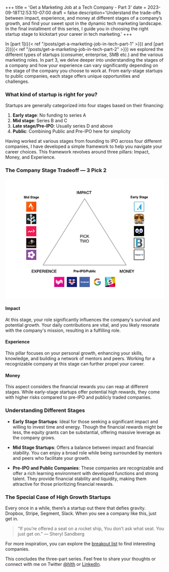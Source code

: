 +++
title = 'Get a Marketing Job at a Tech Company - Part 3'
date = 2023-09-18T12:53:10-07:00
draft = false
description='Understand the trade-offs between impact, experience, and money at different stages of a company&rsquo;s growth, and find your sweet spot in the dynamic tech marketing landscape. In the final installment of this series, I guide you in choosing the right startup stage to kickstart your career in tech marketing.'
+++

In [part 1]({{< ref "/posts/get-a-marketing-job-in-tech-part-1" >}}) and [part 2]({{< ref "/posts/get-a-marketing-job-in-tech-part-2" >}}) we explored the different types of startups (consumer, enterprise, SMB etc.) and the various marketing roles. In part 3, we delve deeper into understanding the stages of a company and how your experience can vary significantly depending on the stage of the company you choose to work at. From early-stage startups to public companies, each stage offers unique opportunities and challenges.

### What kind of startup is right for you?

Startups are generally categorized into four stages based on their financing:

1. **Early stage**: No funding to series A
2. **Mid stage**: Series B and C
3. **Late stage/Pre-IPO**: Usually series D and above
4. **Public**: Combining Public and Pre-IPO here for simplicity

Having worked at various stages from founding to IPO across four different companies, I have developed a simple framework to help you navigate your career choices. This framework revolves around three pillars: Impact, Money, and Experience.

### The Company Stage Tradeoff — 3 Pick 2

![Company Stage Tradeoff — 3 Pick 2](images/3pick2.webp)

#### **Impact**

At this stage, your role significantly influences the company's survival and potential growth. Your daily contributions are vital, and you likely resonate with the company's mission, resulting in a fulfilling role.

#### **Experience**

This pillar focuses on your personal growth, enhancing your skills, knowledge, and building a network of mentors and peers. Working for a recognizable company at this stage can further propel your career.

#### **Money**

This aspect considers the financial rewards you can reap at different stages. While early-stage startups offer potential high rewards, they come with higher risks compared to pre-IPO and publicly traded companies.

### Understanding Different Stages

* **Early Stage Startups**: Ideal for those seeking a significant impact and willing to invest time and energy. Though the financial rewards might be less, the equity grants can be substantial, offering massive leverage as the company grows.
  
* **Mid Stage Startups**: Offers a balance between impact and financial stability. You can enjoy a broad role while being surrounded by mentors and peers who facilitate your growth.
  
* **Pre-IPO and Public Companies**: These companies are recognizable and offer a rich learning environment with developed functions and strong talent. They provide financial stability and liquidity, making them attractive for those prioritizing financial rewards.

### The Special Case of High Growth Startups

Every once in a while, there’s a startup out there that defies gravity. Dropbox, Stripe, Segment, Slack. When you see a company like this, just get in.

> “If you’re offered a seat on a rocket ship, You don’t ask what seat. You just get on.” — Sheryl Sandberg

For more inspiration, you can explore the [breakout list](https://www.breakoutlist.com/) to find interesting companies.

This concludes the three-part series. Feel free to share your thoughts or connect with me on Twitter [@hlth](https://twitter.com/hlth) or [LinkedIn](https://www.linkedin.com/in/hugoangelmar/).